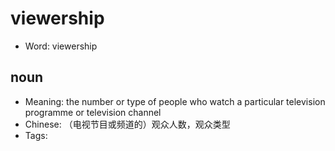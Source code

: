 # viewership

- Word: viewership

## noun

- Meaning: the number or type of people who watch a particular television programme or television channel
- Chinese: （电视节目或频道的）观众人数，观众类型
- Tags: 


